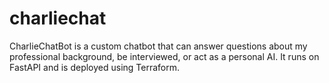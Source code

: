 # charliechat
CharlieChatBot is a custom chatbot that can answer questions about my professional background, be interviewed, or act as a personal AI. It runs on FastAPI and is deployed using Terraform.
